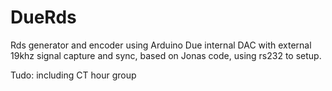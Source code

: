 # DueRds
Rds generator and encoder using Arduino Due internal DAC with external 19khz signal capture and sync, based on Jonas code, using rs232 to setup.

Tudo: including CT hour group
